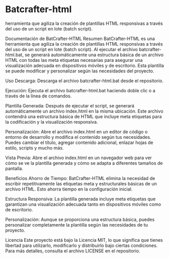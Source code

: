 # Batcrafter-html
herramienta que agiliza la creación de plantillas HTML responsivas a través del uso de un script en lote (batch script).

Documentación de BatCrafter-HTML
Resumen
BatCrafter-HTML es una herramienta que agiliza la creación de plantillas HTML responsivas a través del uso de un script en lote (batch script). Al ejecutar el archivo batcrafter-html.bat, se generará automáticamente una estructura básica de un archivo HTML con todas las meta etiquetas necesarias para asegurar una visualización adecuada en dispositivos móviles y de escritorio. Esta plantilla se puede modificar y personalizar según las necesidades del proyecto.

Uso
Descarga: Descarga el archivo batcrafter-html.bat desde el repositorio.

Ejecución: Ejecuta el archivo batcrafter-html.bat haciendo doble clic o a través de la línea de comandos.

Plantilla Generada: Después de ejecutar el script, se generará automáticamente un archivo index.html en la misma ubicación. Este archivo contendrá una estructura básica de HTML que incluye meta etiquetas para la codificación y la visualización responsiva.

Personalización: Abre el archivo index.html en un editor de código o entorno de desarrollo y modifica el contenido según tus necesidades. Puedes cambiar el título, agregar contenido adicional, enlazar hojas de estilo, scripts y mucho más.

Vista Previa: Abre el archivo index.html en un navegador web para ver cómo se ve la plantilla generada y cómo se adapta a diferentes tamaños de pantalla.

Beneficios
Ahorro de Tiempo: BatCrafter-HTML elimina la necesidad de escribir repetitivamente las etiquetas meta y estructurales básicas de un archivo HTML. Esto ahorra tiempo en la configuración inicial.

Estructura Responsiva: La plantilla generada incluye meta etiquetas que garantizan una visualización adecuada tanto en dispositivos móviles como de escritorio.

Personalización: Aunque se proporciona una estructura básica, puedes personalizar completamente la plantilla según las necesidades de tu proyecto.

Licencia
Este proyecto está bajo la Licencia MIT, lo que significa que tienes libertad para utilizarlo, modificarlo y distribuirlo bajo ciertas condiciones. Para más detalles, consulta el archivo LICENSE en el repositorio.
